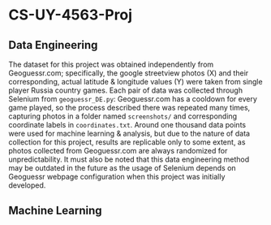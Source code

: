 # CS-UY-4563-Proj

## Data Engineering
The dataset for this project was obtained independently from Geoguessr.com; specifically, the google streetview photos (X) and their corresponding, actual latitude & longitude values (Y) were taken from single player Russia country games. Each pair of data was collected through Selenium from `geoguessr_DE.py`: Geoguessr.com has a cooldown for every game played, so the process described there was repeated many times, capturing photos in a folder named `screenshots/` and corresponding coordinate labels in `coordinates.txt`. Around one thousand data points were used for machine learning & analysis, but due to the nature of data collection for this project, results are replicable only to some extent, as photos collected from Geoguessr.com are always randomized for unpredictability. It must also be noted that this data engineering method may be outdated in the future as the usage of Selenium depends on Geoguessr webpage configuration when this project was initially developed.

## Machine Learning
